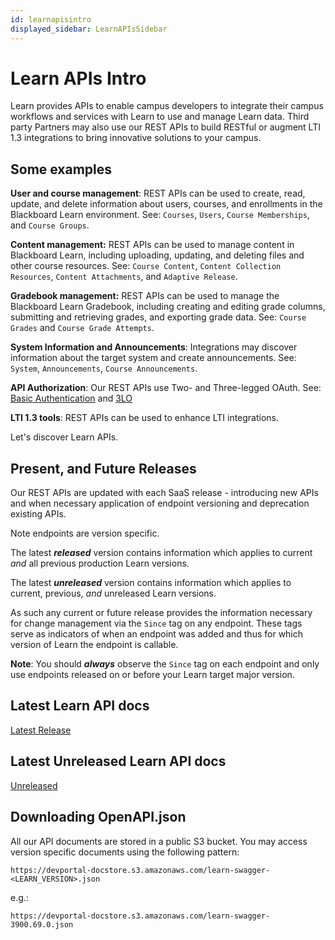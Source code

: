 ```yaml
---
id: learnapisintro
displayed_sidebar: LearnAPIsSidebar
---
```


# Learn APIs Intro

Learn provides APIs to enable campus developers to integrate their campus workflows and services with Learn to use and manage Learn data. Third party Partners may also use our REST APIs to build RESTful or augment LTI 1.3 integrations to bring innovative solutions to your campus.

## Some examples
**User and course management**: REST APIs can be used to create, read, update, and delete information about users, courses, and enrollments in the Blackboard Learn environment. See: `Courses`, `Users`, `Course Memberships`, and `Course Groups`.

**Content management:** REST APIs can be used to manage content in Blackboard Learn, including uploading, updating, and deleting files and other course resources. See: `Course Content`, `Content Collection Resources`, `Content Attachments`, and `Adaptive Release`.

**Gradebook management:** REST APIs can be used to manage the Blackboard Learn Gradebook, including creating and editing grade columns, submitting and retrieving grades, and exporting grade data. See: `Course Grades` and `Course Grade Attempts`.

**System Information and Announcements**: Integrations may discover information about the target system and create announcements. See: `System`, `Announcements`, `Course Announcements`.

**API Authorization**: Our REST APIs use Two- and Three-legged OAuth. See: [Basic Authentication](https://docs.anthology.com/docs/REST%20APIs/Learn/Getting%20Started/rest_apis-learn-getting-started-basic_auth) and [3LO](https://musical-adventure-wl1kq5k.pages.github.io/docs/REST%20APIs/Learn/Getting%20Started/rest_apis-learn-getting-started-3lo)

**LTI 1.3 tools**: REST APIs can be used to enhance LTI integrations.

Let's discover Learn APIs.

## Present, and Future Releases
Our REST APIs are updated with each SaaS release - introducing new APIs and when necessary application of endpoint versioning and deprecation existing APIs. 

Note endpoints are version specific.

The latest ***released*** version contains information which applies to current *and* all previous production Learn versions. 

The latest ***unreleased*** version contains information which applies to current, previous, *and* unreleased Learn versions.

As such any current or future release provides the information necessary for change management via the `Since` tag on any endpoint. These tags serve as indicators of when an endpoint was added and thus for which version of Learn the endpoint is callable.

**Note**: You should ***always*** observe the `Since` tag on each endpoint and only use endpoints released on or before your Learn target major version.

## Latest Learn API docs

[Latest Release](./apis/learn/learnapisreleased) 

## Latest Unreleased Learn API docs
[Unreleased](./apis/learn/learnapisunreleased)

## Downloading OpenAPI.json
All our API documents are stored in a public S3 bucket. You may access version specific documents using the following pattern:

`https://devportal-docstore.s3.amazonaws.com/learn-swagger-<LEARN_VERSION>.json`

e.g.:

`https://devportal-docstore.s3.amazonaws.com/learn-swagger-3900.69.0.json`









